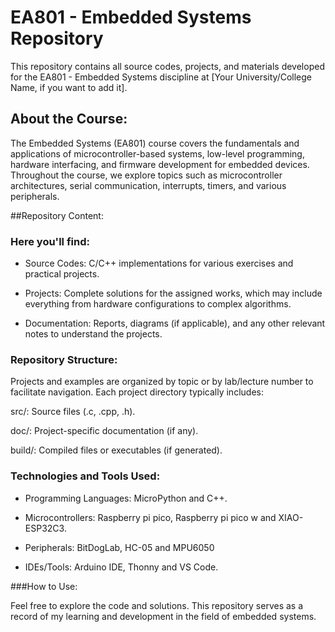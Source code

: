 # **EA801 - Embedded Systems Repository**
This repository contains all source codes, projects, and materials developed for the EA801 - Embedded Systems discipline at [Your University/College Name, if you want to add it].

## About the Course:

The Embedded Systems (EA801) course covers the fundamentals and applications of microcontroller-based systems, low-level programming, hardware interfacing, and firmware development for embedded devices. Throughout the course, we explore topics such as microcontroller architectures, serial communication, interrupts, timers, and various peripherals.

##Repository Content:

### Here you'll find:

* Source Codes: C/C++ implementations for various exercises and practical projects.

* Projects: Complete solutions for the assigned works, which may include everything from hardware configurations to complex algorithms.

* Documentation: Reports, diagrams (if applicable), and any other relevant notes to understand the projects.

### Repository Structure:

Projects and examples are organized by topic or by lab/lecture number to facilitate navigation. Each project directory typically includes:

src/: Source files (.c, .cpp, .h).

doc/: Project-specific documentation (if any).

build/: Compiled files or executables (if generated).

### Technologies and Tools Used:

* Programming Languages: MicroPython and C++. 

* Microcontrollers: Raspberry pi pico, Raspberry pi pico w and XIAO-ESP32C3.

* Peripherals: BitDogLab, HC-05 and MPU6050

* IDEs/Tools: Arduino IDE, Thonny and VS Code.

###How to Use:

Feel free to explore the code and solutions. This repository serves as a record of my learning and development in the field of embedded systems.
